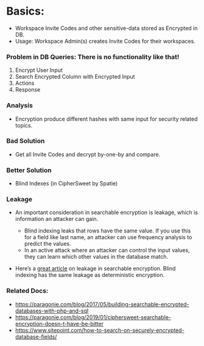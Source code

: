 # Basics:
- Workspace Invite Codes and other sensitive-data stored as Encrypted in DB.
- Usage: Workspace Admin(s) creates Invite Codes for their workspaces.

### Problem in DB Queries: There is no functionality like that!
1. Encrypt User Input
2. Search Encrypted Column with Encrypted Input
3. Actions
4. Response

### Analysis
- Encryption produce different hashes with same input for security related topics.

### Bad Solution
- Get all Invite Codes and decrypt by-one-by and compare.

### Better Solution
- Blind Indexes (in CipherSweet by Spatie)

### Leakage

- An important consideration in searchable encryption is leakage, which is information an attacker can gain. 
  - Blind indexing leaks that rows have the same value. If you use this for a field like last name, an attacker can use frequency analysis to predict the values. 
  - In an active attack where an attacker can control the input values, they can learn which other values in the database match.

- Here’s a [great article](https://blog.cryptographyengineering.com/2019/02/11/attack-of-the-week-searchable-encryption-and-the-ever-expanding-leakage-function/) on leakage in searchable encryption. Blind indexing has the same leakage as deterministic encryption.

### Related Docs: 
   - https://paragonie.com/blog/2017/05/building-searchable-encrypted-databases-with-php-and-sql
   - https://paragonie.com/blog/2019/01/ciphersweet-searchable-encryption-doesn-t-have-be-bitter
   - https://www.sitepoint.com/how-to-search-on-securely-encrypted-database-fields/
